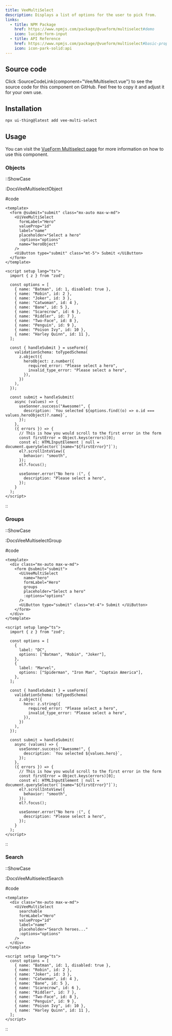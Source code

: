 ```yaml
---
title: VeeMultiSelect
description: Displays a list of options for the user to pick from.
links:
  - title: NPM Package
    href: https://www.npmjs.com/package/@vueform/multiselect#demo
    icon: lucide:form-input
  - title: API Reference
    href: https://www.npmjs.com/package/@vueform/multiselect#basic-props
    icon: icon-park-solid:api
---
```


## Source code

Click :SourceCodeLink{component="Vee/Multiselect.vue"} to see the source code for this component on GitHub. Feel free to copy it and adjust it for your own use.

## Installation

```bash
npx ui-thing@latest add vee-multi-select
```

## Usage

You can visit the [VueForm Multiselect page](https://www.npmjs.com/package/@vueform/multiselect#demo) for more information on how to use this component.

### Objects

::ShowCase

:DocsVeeMultiselectObject

#code

```vue [DocsVeeMultiselectObject.vue]
<template>
  <form @submit="submit" class="mx-auto max-w-md">
    <UiVeeMultiSelect
      formLabel="Hero"
      valueProp="id"
      label="name"
      placeholder="Select a hero"
      :options="options"
      name="heroObject"
    />
    <UiButton type="submit" class="mt-5"> Submit </UiButton>
  </form>
</template>

<script setup lang="ts">
  import { z } from "zod";

  const options = [
    { name: "Batman", id: 1, disabled: true },
    { name: "Robin", id: 2 },
    { name: "Joker", id: 3 },
    { name: "Catwoman", id: 4 },
    { name: "Bane", id: 5 },
    { name: "Scarecrow", id: 6 },
    { name: "Riddler", id: 7 },
    { name: "Two-Face", id: 8 },
    { name: "Penguin", id: 9 },
    { name: "Poison Ivy", id: 10 },
    { name: "Harley Quinn", id: 11 },
  ];

  const { handleSubmit } = useForm({
    validationSchema: toTypedSchema(
      z.object({
        heroObject: z.number({
          required_error: "Please select a hero",
          invalid_type_error: "Please select a hero",
        }),
      })
    ),
  });

  const submit = handleSubmit(
    async (values) => {
      useSonner.success("Awesome!", {
        description: `You selected ${options.find((o) => o.id === values.heroObject)?.name}`,
      });
    },
    ({ errors }) => {
      // This is how you would scroll to the first error in the form
      const firstError = Object.keys(errors)[0];
      const el: HTMLInputElement | null = document.querySelector(`[name="${firstError}"]`);
      el?.scrollIntoView({
        behavior: "smooth",
      });
      el?.focus();

      useSonner.error("No hero :(", {
        description: "Please select a hero",
      });
    }
  );
</script>
```

::

### Groups

::ShowCase

:DocsVeeMultiselectGroup

#code

```vue [DocsVeeMultiselectGroup.vue]
<template>
  <div class="mx-auto max-w-md">
    <form @submit="submit">
      <UiVeeMultiSelect
        name="hero"
        formLabel="Hero"
        groups
        placeholder="Select a hero"
        :options="options"
      />
      <UiButton type="submit" class="mt-4"> Submit </UiButton>
    </form>
  </div>
</template>

<script setup lang="ts">
  import { z } from "zod";

  const options = [
    {
      label: "DC",
      options: ["Batman", "Robin", "Joker"],
    },
    {
      label: "Marvel",
      options: ["Spiderman", "Iron Man", "Captain America"],
    },
  ];

  const { handleSubmit } = useForm({
    validationSchema: toTypedSchema(
      z.object({
        hero: z.string({
          required_error: "Please select a hero",
          invalid_type_error: "Please select a hero",
        }),
      })
    ),
  });

  const submit = handleSubmit(
    async (values) => {
      useSonner.success("Awesome!", {
        description: `You selected ${values.hero}`,
      });
    },
    ({ errors }) => {
      // This is how you would scroll to the first error in the form
      const firstError = Object.keys(errors)[0];
      const el: HTMLInputElement | null = document.querySelector(`[name="${firstError}"]`);
      el?.scrollIntoView({
        behavior: "smooth",
      });
      el?.focus();

      useSonner.error("No hero :(", {
        description: "Please select a hero",
      });
    }
  );
</script>
```

::

### Search

::ShowCase

:DocsVeeMultiselectSearch

#code

```vue [DocsVeeMultiselectSearch.vue]
<template>
  <div class="mx-auto max-w-md">
    <UiVeeMultiSelect
      searchable
      formLabel="Hero"
      valueProp="id"
      label="name"
      placeholder="Search heroes..."
      :options="options"
    />
  </div>
</template>

<script setup lang="ts">
  const options = [
    { name: "Batman", id: 1, disabled: true },
    { name: "Robin", id: 2 },
    { name: "Joker", id: 3 },
    { name: "Catwoman", id: 4 },
    { name: "Bane", id: 5 },
    { name: "Scarecrow", id: 6 },
    { name: "Riddler", id: 7 },
    { name: "Two-Face", id: 8 },
    { name: "Penguin", id: 9 },
    { name: "Poison Ivy", id: 10 },
    { name: "Harley Quinn", id: 11 },
  ];
</script>
```

::

